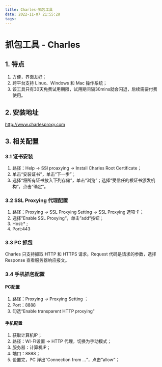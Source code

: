```yaml
---
title: Charles-抓包工具
date: 2022-11-07 21:55:28
tags:
---
```


# 抓包工具 - Charles  
## 1. 特点
1. 方便，界面友好；  
2. 跨平台支持 Linux、Windows 和 Mac 操作系统；  
3. 该工具只有30天免费试用期限，试用期间隔30mins就会闪退，后续需要付费使用。

## 2. 安装地址
http://www.charlesproxy.com

## 3. 相关配置  
### 3.1 证书安装  
1. 路径：Help -> SSl proaxying -> Install Charles Root Certificate；
2. 单击“安装证书”，单击“下一步”；
3. 选择“将所有证书放入下列存储”，单击“浏览”；选择“受信任的根证书颁发机构”，点击“确定”。

### 3.2 SSL Proxying 代理配置  
1. 路径：Proxying -> SSL Proxying Setting -> SSL Proxying 选项卡；
2. 选择”Enable SSL Proxying“，单击”add“按钮；
3. Host:* ;
4. Port:443

### 3.3 PC 抓包
Charles 只支持抓取 HTTP 和 HTTPS 请求。Request 代码是请求的参数，选择 Response 查看服务器响应报文。

### 3.4 手机抓包配置
#### PC配置
1. 路径：Proxying -> Proxying Setting ；
2. Port：8888
3. 勾选“Enable  transparent HTTP proxying"

#### 手机配置  
1. 获取计算机IP；
2. 路径：WI-FI设置 -> HTTP 代理，切换为手动模式；
3. 服务器：计算机IP；
4. 端口：8888；
5. 设置完，PC 弹出“Connection from ...“，点击”allow“；